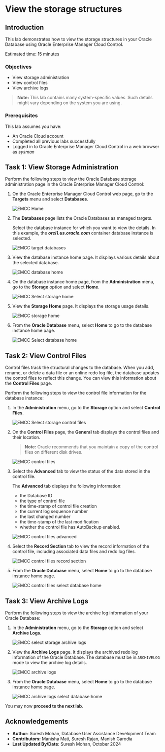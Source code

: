 # View the storage structures

## Introduction

This lab demonstrates how to view the storage structures in your Oracle Database using Oracle Enterprise Manager Cloud Control.

Estimated time: 15 minutes

### Objectives

-   View storage administration
-   View control files
-   View archive logs

> **Note:** This lab contains many system-specific values. Such details might vary depending on the system you are using.

### Prerequisites

This lab assumes you have:
-   An Oracle Cloud account
-   Completed all previous labs successfully
-   Logged in to Oracle Enterprise Manager Cloud Control in a web browser as *sysman*

## Task 1: View Storage Administration

Perform the following steps to view the Oracle Database storage administration page in the Oracle Enterprise Manager Cloud Control:

1. On the Oracle Enterprise Manager Cloud Control web page, go to the **Targets** menu and select **Databases**.

    ![EMCC Home](./images/L2_T1_S1_emcc_home.png " ")

2. The **Databases** page lists the Oracle Databases as managed targets.

    Select the database instance for which you want to view the details. In this example, the ***orcl1.us.oracle.com*** container database instance is selected.

    ![EMCC target databases](./images/L2_T1_S2_emcc__targets_databases.png " ")

3. View the database instance home page. It displays various details about the selected database.

    ![EMCC database home](./images/L2_T1_S3_emcc_database_home.png " ")

4. On the database instance home page, from the **Administration** menu, go to the **Storage** option and select **Home**.

    ![EMCC Select storage home](./images/L2_T1_S4_emcc_select_storage_home.png " ")

5. View the **Storage Home** page. It displays the storage usage details.

    ![EMCC storage home](./images/L2_T1_S5_emcc_storage_home.png " ")

6. From the **Oracle Database** menu, select **Home** to go to the database instance home page.

    ![EMCC Select database home](./images/L2_T1_S6_emcc_storage_home_select_database_home.png " ")


## Task 2: View Control Files

Control files track the structural changes to the database. When you add, rename, or delete a data file or an online redo log file, the database updates the control files to reflect this change. You can view this information about the **Control Files** page.

Perform the following steps to view the control file information for the database instance:

1. In the **Administration** menu, go to the **Storage** option and select **Control Files**.

    ![EMCC Select storage control files](./images/L2_T2_S1_emcc_select_storage_control_files.png " ")

2. On the **Control Files** page, the **General** tab displays the control files and their location.
    > **Note:** Oracle recommends that you maintain a copy of the control files on different disk drives.

    ![EMCC control files](./images/L2_T2_S2_emcc_control_files_general.png " ")

3. Select the **Advanced** tab to view the status of the data stored in the control file.

    The **Advanced** tab displays the following information:
    -   the Database ID
    -   the type of control file
    -   the time-stamp of control file creation
    -   the current log sequence number
    -   the last changed number
    -   the time-stamp of the last modification
    -   whether the control file has AutoBackup enabled.

    ![EMCC control files advanced](./images/L2_T2_S3_emcc_control_files_advanced.png " ")

4. Select the **Record Section** tab to view the record information of the control file, including associated data files and redo log files.

    ![EMCC control files record section](./images/L2_T2_S4_emcc_control_files_record_section.png " ")

5. From the **Oracle Database** menu, select **Home** to go to the database instance home page.

    ![EMCC control files select database home](./images/L2_T2_S5_emcc_control_files_select_database_home.png " ")


## Task 3: View Archive Logs

Perform the following steps to view the archive log information of your Oracle Database:

1.  In the **Administration** menu, go to the **Storage** option and select **Archive Logs**.

    ![EMCC select storage archive logs](./images/L2_T3_S1_emcc_select_storage_archive_logs.png " ")

2.  View the **Archive Logs** page. It displays the archived redo log information of the Oracle Database. The database must be in `ARCHIVELOG` mode to view the archive log details.

    ![EMCC archive logs](./images/L2_T3_S2_emcc_archive_logs.png " ")

3. From the **Oracle Database** menu, select **Home** to go to the database instance home page.

    ![EMCC archive logs select database home](./images/L2_T3_S3_emcc_archive_logs_select_database_home.png " ")


You may now **proceed to the next lab**.


## Acknowledgements

-	**Author:**  Suresh Mohan, Database User Assistance Development Team
-	**Contributors:** Manisha Mati, Suresh Rajan, Manish Garodia
-	**Last Updated By/Date:** Suresh Mohan, October 2024